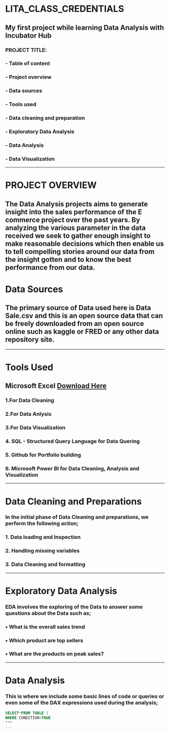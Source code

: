 # LITA_CLASS_CREDENTIALS
## My first project while learning Data Analysis with Incubator Hub
### PROJECT TITLE:
### - Table of content
### - Project overview
### -  Data sources
### -  Tools used
### -  Data cleaning and preparation
### -  Exploratory Data Analysis
### - Data Analysis
### - Data Visualization
---
# PROJECT OVERVIEW
The Data Analysis projects aims to generate insight into the sales performance of the E commerce project over the past years. By analyzing the various parameter in the data received we seek to gather enough insight to make reasonable decisions which then enable us to tell compelling stories around our data from the insight gotten and to know the best performance from our data.
---

# Data Sources
## The primary source of Data used here is Data Sale.csv and this is an open source data that can be freely downloaded from an open source online such as kaggle or FRED or any other data repository site.
---
# Tools Used
## Microsoft Excel [Download Here](https://www.microsof.com)

### 1.For Data Cleaning

### 2.For Data Anlysis

### 3.For Data Visualization

### 4.	SQL - Structured Query Language for Data Quering

### 5.	Github for Portfolio building

### 6.	Microsoft Power BI for Data Cleaning, Analysis and Visualization

---
#  Data Cleaning and Preparations

### In the initial phase of Data Cleaning and preparations, we perform the following action;
### 1.	Data loading and Inspection
### 2.	Handling missing variables
### 3.	Data Cleaning and formatting

---

# Exploratory Data Analysis
### EDA involves the exploring of the Data to answer some questions about the Data such as;
### •	What is the overall sales trend
### •	Which product are top sellers
### •	What are the products on peak sales?
---

# Data Analysis
### This is where we include some basic lines of code or queries or even some of the DAX expressions used during the analysis;

```SQL
SELECT*FROM TABLE 1
WHERE CONDITION=TRUE
***
---








 


